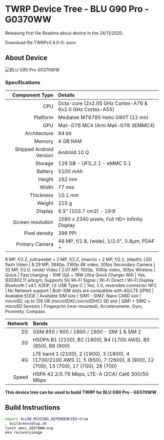 # TWRP Device Tree - BLU G90 Pro - G0370WW
Releasing first file Readme about device in the 24/11/2020.

Download file TWRPv3.4.0-0: soon

## About Device

![BLU G90 Pro G0370WW](https://fdn2.gsmarena.com/vv/pics/blu/blu-g9-1.jpg)

### Specifications

Component Type | Details
-------:|:-------------------------
CPU     | Octa-core (2x2.05 GHz Cortex-A76 & 6x2.0 GHz Cortex-A55)
Platform | Mediatek MT6785 Helio G90T (12 nm)
GPU     | Mali-G76 MC4 (Arm Mali-G76 3EMMC4)
Architecture | 64 bit
Memory  | 4 GB RAM
Shipped Android Version | 	Android 10 Q
Storage | 128 GB - UFS_2.1 - eMMC 5.1
Battery | 5100 mAh |  9V-2A
Height | 162 mm
Width | 77 mm
Thickness | 10.1 mm
Weight | 215 g
Display | 6.5" (103.7 cm2) - 19:9
Screen resolution | 1080 x 2340 pixels, Full HD+ Infinity Display
Pixel density | 396 PPI
Primary Camera |48 MP, f/1.8, (wide), 1/2.0", 0.8µm, PDAF + 
8 MP, f/2.2, (ultrawide) + 2 MP, f/2.2, (macro) + 2 MP, f/2.2, (depth); LED flash
Video | 8.29 MP; 3840p, 2160p 4K video, 30fps
Secondary Camera | 32 MP, f/2.0, (wide)
Video | 2.07 MP; 1920p, 1080p video, 30fps
Wireless | Quick | Fast charging - 10W (Qi) + 18W Ultra Quick Charger
Wifi | Yes, IEEE802.11 a/b/g/n, Supports 5G Wi-Fi Signal / Wi-Fi Direct / Wi-Fi Display
Bluetooth | v4.1, A2DP, LE
USB Type-C | Yes, 2.0, reversible connector
NFC | No
Network support | Both SIM slots are compatible with 4G/LTE
GPRS | Available
EDGE | Available
SIM size | SIM1 - SIM2: Nano
CARD slot |	microSD, up to 128 GB (microSDXC;microSDHC)
SD slot |	SIM1 + SIM2 + microSD
Sensors | Fingerprint (rear-mounted), Accelerometer, Gyro, Proximity, Compass

Network | Bands
-------:|:-------------------------
2G | GSM 850 / 900 / 1800 / 1900 - SIM 1 & SIM 2
3G | HSDPA B1 (2100), B2 (1900), B4 (1700 AWS), B5 (850), B8 (900)
4G | LTE band 1 (2100), 2 (1900), 3 (1800), 4 (1700/2100 AWS 1), 5 (850), 7 (2600), 8 (900), 12 (700), 13 (700), 17 (700), 28 (700)
Speed | HSPA 42.2/5.76 Mbps, LTE-A (2CA) Cat6 300/50 Mbps

**This device tree can be used to build TWRP for BLU G90 Pro - G0370WW**


## Build Instructions
```sh
export ALLOW_MISSING_DEPENDENCIES=true
. build/envsetup.sh
lunch omni_G0370WW-eng
mka recoveryimage
```
